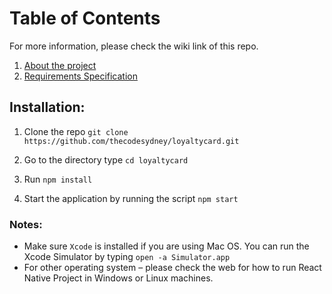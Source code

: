 # Table of Contents

For more information, please check the wiki link of this repo.

1. [About the project](https://github.com/thecodesydney/loyaltycard/wiki/About-the-project)
2. [Requirements Specification](https://github.com/thecodesydney/loyaltycard/wiki/Requirements-Specification)

## Installation:

1. Clone the repo
   `git clone https://github.com/thecodesydney/loyaltycard.git`

2. Go to the directory type
   `cd loyaltycard`

3. Run `npm install`

4. Start the application by running the script `npm start`

### Notes:

- Make sure `Xcode` is installed if you are using Mac OS. You can run the Xcode Simulator by typing `open -a Simulator.app`
- For other operating system – please check the web for how to run React Native Project in Windows or Linux machines.
